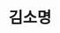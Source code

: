 ---
layout: page
title: 김소명
description: Combined Master's and Ph.D
img: /assets/img/김소명.jpg
importance: 4
category: current
redirect: https://www.linkedin.com/in/somyeong-kim-5a0558365/
---
